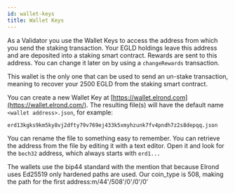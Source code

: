 ```yaml
---
id: wallet-keys
title: Wallet Keys
---
```


As a Validator you use the Wallet Keys to access the address from which you send the staking transaction. Your EGLD holdings leave this address and are deposited into a staking smart contract. Rewards are sent to this address. You can change it later on by using a `changeRewards` transaction.

This wallet is the only one that can be used to send an un-stake transaction, meaning to recover your 2500 EGLD from the staking smart contract.‌

You can create a new Wallet Key at [https://wallet.elrond.com](https://wallet.elrond.com/). The resulting file(s) will have the default name `<wallet address>.json`, for example:

`erd13kgks9km5ky8vj2dfty79v769ej433k5xmyhzunk7fv4pndh7z2s8depqq.json`

You can rename the file to something easy to remember. You can retrieve the address from the file by editing it with a text editor. Open it and look for the `bech32` address, which always starts with `erd1...`

The wallets use the bip44 standard with the mention that because Elrond uses Ed25519 only hardened paths are used. Our coin_type is 508, making the path for the first address:m/44'/508'/0'/0'/0’

